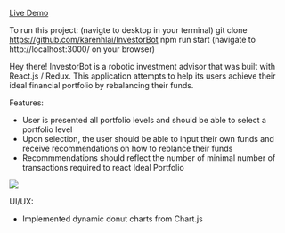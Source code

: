 <a href="https://investment-advisor.herokuapp.com/#/">Live Demo</a>

To run this project:
(navigte to desktop in your terminal)
git clone https://github.com/karenhlai/InvestorBot
npm run start 
(navigate to http://localhost:3000/ on your browser)


Hey there! InvestorBot is a robotic investment advisor that was built with React.js / Redux. This application attempts to help its users achieve their ideal financial portfolio by rebalancing their funds. 

Features: 
- User is presented all portfolio levels and should be able to select a portfolio level
- Upon selection, the user should be able to input their own funds and receive recommendations on how to reblance their funds
- Recommmendations should reflect the number of minimal number of transactions required to react Ideal Portfolio

<img src="public/assets/images/InvestorBot.gif" />

UI/UX: 
- Implemented dynamic donut charts from Chart.js 

